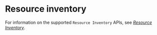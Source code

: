 #  Resource inventory

For information on the supported `Resource Inventory` APIs, see *[Resource Inventory](https://github.com/ODIM-Project/ODIM/blob/development/docs/README.md#resource-inventory)*.